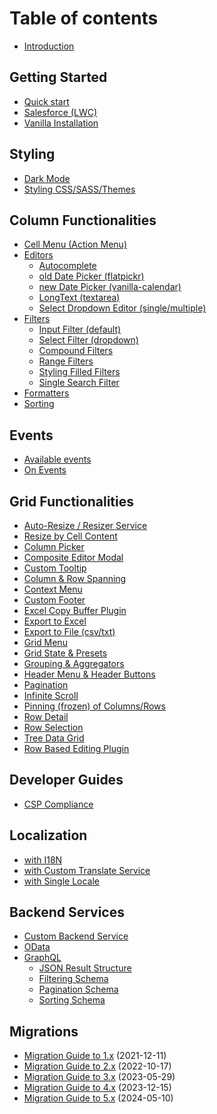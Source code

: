 # Table of contents

* [Introduction](README.md)

## Getting Started

* [Quick start](getting-started/quick-start.md)
* [Salesforce (LWC)](getting-started/installation-salesforce.md)
* [Vanilla Installation](getting-started/installation-vanilla.md)

## Styling

* [Dark Mode](styling/dark-mode.md)
* [Styling CSS/SASS/Themes](styling/styling.md)

## Column Functionalities

* [Cell Menu (Action Menu)](column-functionalities/Cell-Menu.md)
* [Editors](column-functionalities/Editors.md)
  * [Autocomplete](column-functionalities/editors/Autocomplete-Editor-(Kraaden-lib).md)
  * [old Date Picker (flatpickr)](column-functionalities/editors/Date-Editor-(flatpickr).md)
  * [new Date Picker (vanilla-calendar)](column-functionalities/editors/date-editor-(vanilla-calendar).md)
  * [LongText (textarea)](column-functionalities/editors/LongText-Editor-(textarea).md)
  * [Select Dropdown Editor (single/multiple)](column-functionalities/editors/Select-Dropdown-Editor-(single,multiple).md)
* [Filters](column-functionalities/filters/filter-intro.md)
  * [Input Filter (default)](column-functionalities/filters/input-filter.md)
  * [Select Filter (dropdown)](column-functionalities/filters/select-filter.md)
  * [Compound Filters](column-functionalities/filters/compound-filters.md)
  * [Range Filters](column-functionalities/filters/range-filters.md)
  * [Styling Filled Filters](column-functionalities/filters/styling-filled-filters.md)
  * [Single Search Filter](column-functionalities/filters/single-search-filter.md)
* [Formatters](column-functionalities/Formatters.md)
* [Sorting](column-functionalities/Sorting.md)

## Events

* [Available events](events/Available-Events.md)
* [On Events](events/Grid-&-DataView-Events.md)

## Grid Functionalities

* [Auto-Resize / Resizer Service](grid-functionalities/Grid-Auto-Resize.md)
* [Resize by Cell Content](grid-functionalities/Resize-by-Cell-Content.md)
* [Column Picker](grid-functionalities/Column-Picker.md)
* [Composite Editor Modal](grid-functionalities/Composite-Editor-Modal.md)
* [Custom Tooltip](grid-functionalities/custom-tooltip.md)
* [Column & Row Spanning](grid-functionalities/column-row-spanning.md)
* [Context Menu](grid-functionalities/Context-Menu.md)
* [Custom Footer](grid-functionalities/Custom-Footer.md)
* [Excel Copy Buffer Plugin](grid-functionalities/excel-copy-buffer.md)
* [Export to Excel](grid-functionalities/Export-to-Excel.md)
* [Export to File (csv/txt)](grid-functionalities/Export-to-Text-File.md)
* [Grid Menu](grid-functionalities/Grid-Menu.md)
* [Grid State & Presets](grid-functionalities/grid-state-preset.md)
* [Grouping & Aggregators](grid-functionalities/grouping-aggregators.md)
* [Header Menu & Header Buttons](grid-functionalities/header-menu-header-buttons.md)
* [Pagination](grid-functionalities/pagination.md)
* [Infinite Scroll](grid-functionalities/infinite-scroll.md)
* [Pinning (frozen) of Columns/Rows](grid-functionalities/frozen-columns-rows.md)
* [Row Detail](grid-functionalities/row-detail.md)
* [Row Selection](grid-functionalities/Row-Selection.md)
* [Tree Data Grid](grid-functionalities/Tree-Data-Grid.md)
* [Row Based Editing Plugin](grid-functionalities/Row-based-edit.md)

## Developer Guides

* [CSP Compliance](developer-guides/csp-compliance.md)

## Localization

* [with I18N](localization/localization-i18n.md)
* [with Custom Translate Service](localization/localization-translate-service.md)
* [with Single Locale](localization/localization-single-locale.md)

## Backend Services

* [Custom Backend Service](backend-services/Custom-Backend-Service.md)
* [OData](backend-services/OData.md)
* [GraphQL](backend-services/GraphQL.md)
  * [JSON Result Structure](backend-services/graphql/GraphQL-JSON-Result.md)
  * [Filtering Schema](backend-services/graphql/GraphQL-Filtering.md)
  * [Pagination Schema](backend-services/graphql/GraphQL-Pagination.md)
  * [Sorting Schema](backend-services/graphql/GraphQL-Sorting.md)

## Migrations

* [Migration Guide to 1.x](migrations/migration-to-1.x.md) (2021-12-11)
* [Migration Guide to 2.x](migrations/migration-to-2.x.md) (2022-10-17)
* [Migration Guide to 3.x](migrations/migration-to-3.x.md) (2023-05-29)
* [Migration Guide to 4.x](migrations/migration-to-4.x.md) (2023-12-15)
* [Migration Guide to 5.x](migrations/migration-to-5.x.md) (2024-05-10)
